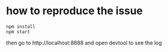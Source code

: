 # how to reproduce the issue

```
npm install
npm start
```

then go to http://localhost:8888 and open devtool to see the log

